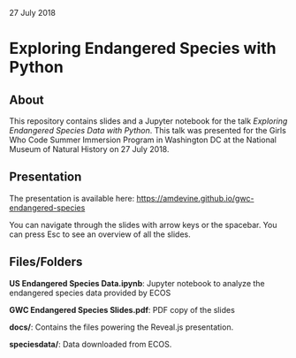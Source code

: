 27 July 2018

# Exploring Endangered Species with Python

## About

This repository contains slides and a Jupyter notebook for the talk *Exploring Endangered Species Data with Python*. This talk was presented for the Girls Who Code Summer Immersion Program in Washington DC at the National Museum of Natural History on 27 July 2018.

## Presentation

The presentation is available here: https://amdevine.github.io/gwc-endangered-species

You can navigate through the slides with arrow keys or the spacebar. You can press Esc to see an overview of all the slides.

## Files/Folders

**US Endangered Species Data.ipynb**: Jupyter notebook to analyze the endangered species data provided by ECOS

**GWC Endangered Species Slides.pdf**: PDF copy of the slides

**docs/**: Contains the files powering the Reveal.js presentation.

**speciesdata/**: Data downloaded from ECOS.
 

